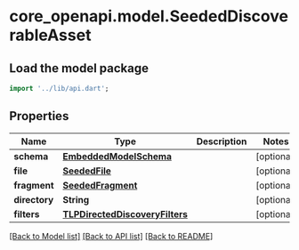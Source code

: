 # core_openapi.model.SeededDiscoverableAsset

## Load the model package
```dart
import '../lib/api.dart';
```

## Properties
Name | Type | Description | Notes
------------ | ------------- | ------------- | -------------
**schema** | [**EmbeddedModelSchema**](EmbeddedModelSchema.md) |  | [optional] 
**file** | [**SeededFile**](SeededFile.md) |  | [optional] 
**fragment** | [**SeededFragment**](SeededFragment.md) |  | [optional] 
**directory** | **String** |  | [optional] 
**filters** | [**TLPDirectedDiscoveryFilters**](TLPDirectedDiscoveryFilters.md) |  | [optional] 

[[Back to Model list]](../README.md#documentation-for-models) [[Back to API list]](../README.md#documentation-for-api-endpoints) [[Back to README]](../README.md)


